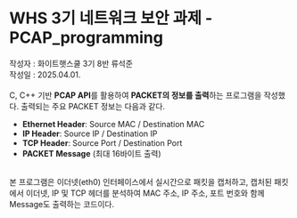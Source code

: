 # WHS 3기 네트워크 보안 과제 - PCAP_programming

작성자 : 화이트햇스쿨 3기 8반 류석준
<br>
작성일 : 2025.04.01.
<br>
<br>
C, C++ 기반 **PCAP API**를 활용하여 **PACKET의 정보를 출력**하는 프로그램을 작성했다. 출력되는 주요 PACKET 정보는 다음과 같다.
<br>
- **Ethernet Header**: Source MAC / Destination MAC
- **IP Header**: Source IP / Destination IP
- **TCP Header**: Source Port / Destination Port
- **PACKET Message** (최대 16바이트 출력)
<br>
본 프로그램은 이더넷(eth0) 인터페이스에서 실시간으로 패킷을 캡처하고, 캡처된 패킷에서 이더넷, IP 및 TCP 헤더를 분석하여 MAC 주소, IP 주소, 포트 번호와 함께 Message도 출력하는 코드이다.
